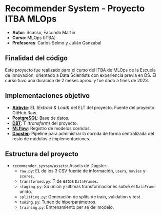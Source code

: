 # Recommender System - Proyecto ITBA MLOps

- **Autor**: Scasso, Facundo Martín
- **Curso**: MLOps (ITBA)
- **Profesores**: Carlos Selmo y Julián Ganzabal

## Finalidad del código

Este proyecto fue realizado para el curso del ITBA de MLOps de la Escuela de Innovación, orientado a Data Scientists con experiencia previa en DS. El curso tuvo una duración de 2 meses aprox. y fue dado a fines de 2023.

## Implementaciones objetivo
- [**Airbyte**](https://airbyte.com/): EL _(Extract & Load)_ del ELT del proyecto. Fuente del proyecto: GitHub Raw.
- [**PostgreSQL**](https://www.postgresql.org/): Base de datos.
- [**DBT**](https://www.getdbt.com/): T _(transform)_ del proyecto.
- [**MLflow**](https://mlflow.org/): Registro de modelos corridos.
- [**Dagster**](https://dagster.io/): Pipeline para administrar la corrida de forma centralizada del resto de módulos e implementaciones.

## Estructura del proyecto
- `recommender_system/assets`: Assets de Dagster.
    - `raw.py`: EL de los 3 CSV fuente de información, `users`, `movies` y `scores`.
    - `transformed.py`: T de estos `DataFrames`.
    - `staging.py`: Su unión y últimas transformaciones sobre el `DataFrame` unido.
    - `splitting.py`: Generación de splits de train, validation y test.
    - `tuning.py`: Tuneo de hiperparámetros.
    - `training.py`: Entrenamiento per se del modelo.
